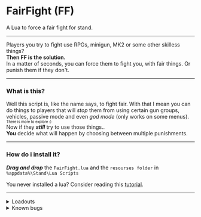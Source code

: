 # FairFight (FF)
A Lua to force a fair fight for stand.

<hr>  </hr>

Players you try to fight use RPGs, minigun, MK2 or some other skilless things?
<br>
**Then FF is the solution.**
</br>
In a matter of seconds, you can force them to fight you, with fair things. Or punish them if they don't.

<hr>  </hr>

### What is this?

Well this script is, like the name says, to fight fair. With that I mean you can do things to players that will _stop_ them from using certain gun groups, vehicles, passive mode and even _god mode_ (only works on some menus). <sub> <sup> There is more to explore :)</sup> </sub>
<br>
Now if they ***_still_*** try to use those things..
<br>
**You** decide what will happen by choosing between multiple punishments. 
</br>

<hr>  </hr>

### How do i install it?


**_Drag and drop_** the `FairFight.lua` and the `resourses folder` in `%appdata%\Stand\Lua Scripts` 
<br>

You never installed a lua? Consider reading this [tutorial](https://support-docs.stand.gg/installing-luas/#--manual-installation).

<hr>  </hr>

<details><summary>Loadouts</summary>
<p>

#### Loadout 1

- Heavy Sniper MK2 
- Heavy Rifle
- Combat LMG MK2
- RPG
- Minigun
- Homing Launcher
- Sticky Bomb

<hr>  </hr>

#### Loadout 2

- Heavy Sniper MK2 
- Special Carbine MK2 (Incendiary Rounds)
- Combat LGM MK2 (Full Metal Jacket Rounds)
- Pump Shotgun MK2 (Explosive Slugs)
- Up-n-Atomizer
- RPG
- Minigun
- Homing Launcher
- Grenade Launcher
- Sticky Bomb

</p>
</details>


<details><summary>Known bugs</summary>
<p>


- [x] ~~Stun punishment missing the player~~
- [x] ~~Firework punishment not showing effects~~
- [x] ~~OTR blip stays visible when the player leaves the lobby while otr <sup> Fixed in v1.2</sup>~~

</p>
</details>

